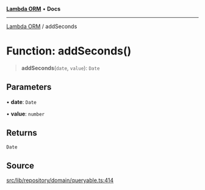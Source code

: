 [**Lambda ORM**](../README.md) • **Docs**

***

[Lambda ORM](../README.md) / addSeconds

# Function: addSeconds()

> **addSeconds**(`date`, `value`): `Date`

## Parameters

• **date**: `Date`

• **value**: `number`

## Returns

`Date`

## Source

[src/lib/repository/domain/queryable.ts:414](https://github.com/lambda-orm/lambdaorm-base/blob/75309e81097991935956cdab867faba6428c498c/src/lib/repository/domain/queryable.ts#L414)
